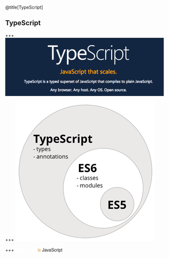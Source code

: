 @title[TypeScript]
## TypeScript

+++
![Alt text](01.typescript/images/image3.png)

+++
![Alt text](01.typescript/images/image2.png)

+++ 
<span style="font-family:Helvetica Neue;">
<span style="color:#FFF; font-weight:bold;">Type<span style="font-weight:normal; color:#FFF">Script</span></span> <span style="color:#e49436">is</span> JavaScript</span>

